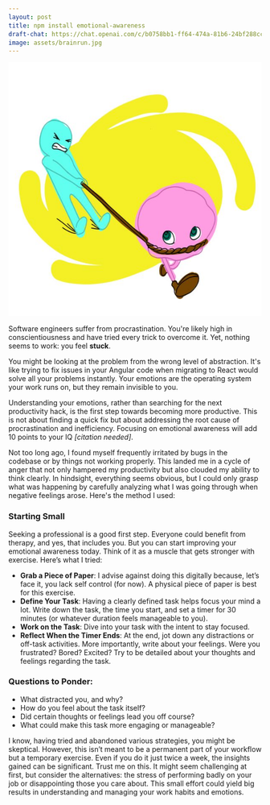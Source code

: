 ```yaml
---
layout: post
title: npm install emotional-awareness
draft-chat: https://chat.openai.com/c/b0758bb1-ff64-474a-81b6-24bf288cc41e
image: assets/brainrun.jpg
---
```


![Brain running from distressed programmer](/assets/brainrun.jpg "Controlling emotions")

Software engineers suffer from procrastination. You're likely high in conscientiousness and have tried every trick to overcome it. Yet, nothing seems to work: you feel **stuck**.

You might be looking at the problem from the wrong level of abstraction. It's like trying to fix issues in your Angular code when migrating to React would solve all your problems instantly. Your emotions are the operating system your work runs on, but they remain invisible to you.

Understanding your emotions, rather than searching for the next productivity hack, is the first step towards becoming more productive. This is not about finding a quick fix but about addressing the root cause of procrastination and inefficiency. Focusing on emotional awareness will add 10 points to your IQ _[citation needed]_.

Not too long ago, I found myself frequently irritated by bugs in the codebase or by things not working properly. This landed me in a cycle of anger that not only hampered my productivity but also clouded my ability to think clearly. In hindsight, everything seems obvious, but I could only grasp what was happening by carefully analyzing what I was going through when negative feelings arose. Here's the method I used:

### Starting Small

Seeking a professional is a good first step. Everyone could benefit from therapy, and yes, that includes you. But you can start improving your emotional awareness today. Think of it as a muscle that gets stronger with exercise. Here’s what I tried:

- **Grab a Piece of Paper**: I advise against doing this digitally because, let’s face it, you lack self control (for now). A physical piece of paper is best for this exercise.
- **Define Your Task**: Having a clearly defined task helps focus your mind a lot. Write down the task, the time you start, and set a timer for 30 minutes (or whatever duration feels manageable to you).
- **Work on the Task**: Dive into your task with the intent to stay focused.
- **Reflect When the Timer Ends**: At the end, jot down any distractions or off-task activities. More importantly, write about your feelings. Were you frustrated? Bored? Excited? Try to be detailed about your thoughts and feelings regarding the task.

### Questions to Ponder:

- What distracted you, and why?
- How do you feel about the task itself?
- Did certain thoughts or feelings lead you off course?
- What could make this task more engaging or manageable?

I know, having tried and abandoned various strategies, you might be skeptical. However, this isn’t meant to be a permanent part of your workflow but a temporary exercise. Even if you do it just twice a week, the insights gained can be significant. Trust me on this. It might seem challenging at first, but consider the alternatives: the stress of performing badly on your job or disappointing those you care about. This small effort could yield big results in understanding and managing your work habits and emotions.
